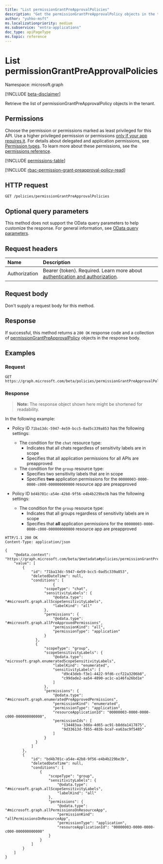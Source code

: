 ```yaml
---
title: "List permissionGrantPreApprovalPolicies"
description: "Get the permissionGrantPreApprovalPolicy objects in the tenant."
author: "yuhko-msft"
ms.localizationpriority: medium
ms.subservice: "entra-applications"
doc_type: apiPageType
ms.topic: reference
---
```


# List permissionGrantPreApprovalPolicies
Namespace: microsoft.graph

[!INCLUDE [beta-disclaimer](../../includes/beta-disclaimer.md)]

Retrieve the list of permissionGrantPreApprovalPolicy objects in the tenant.

## Permissions
Choose the permission or permissions marked as least privileged for this API. Use a higher privileged permission or permissions [only if your app requires it](/graph/permissions-overview#best-practices-for-using-microsoft-graph-permissions). For details about delegated and application permissions, see [Permission types](/graph/permissions-overview#permission-types). To learn more about these permissions, see the [permissions reference](/graph/permissions-reference).

<!-- { "blockType": "permissions", "name": "policyroot_list_permissiongrantpreapprovalpolicies" } -->
[!INCLUDE [permissions-table](../includes/permissions/policyroot-list-permissiongrantpreapprovalpolicies-permissions.md)]

[!INCLUDE [rbac-permission-grant-preapproval-policy-read](../includes/rbac-for-apis/rbac-permission-grant-preapproval-policy-read.md)]

## HTTP request

<!-- {
  "blockType": "ignored"
}
-->
``` http
GET /policies/permissionGrantPreApprovalPolicies
```

## Optional query parameters
This method does not support the OData query parameters to help customize the response. For general information, see [OData query parameters](/graph/query-parameters).

## Request headers
|Name|Description|
|:---|:---|
|Authorization|Bearer {token}. Required. Learn more about [authentication and authorization](/graph/auth/auth-concepts).|

## Request body
Don't supply a request body for this method.

## Response

If successful, this method returns a `200 OK` response code and a collection of [permissionGrantPreApprovalPolicy](../resources/permissiongrantpreapprovalpolicy.md) objects in the response body.

## Examples

### Request
<!-- {
  "blockType": "request",
  "name": "list_permissiongrantpreapprovalpolicy"
}
-->
``` http
GET https://graph.microsoft.com/beta/policies/permissionGrantPreApprovalPolicies
```


### Response
>**Note:** The response object shown here might be shortened for readability.

In the following example:

- Policy ID `71ba13dc-5947-4e59-bcc5-0ad5c339a853` has the following settings:
  - The condition for the `chat` resource type:
    - Indicates that all chats regardless of sensitivity labels are in scope
    - Specifies that all application permissions for all APIs are preapproved
  - The condition for the `group` resource type:
    - Specifies two sensitivity labels that are in scope
    - Specifies **two** application permissions for the `00000003-0000-0000-c000-000000000000` resource app are preapproved

- Policy ID `bd4b701c-a54e-42b8-9f56-e4b4b229be3b` has the following settings:
  - The condition for the `group` resource type:
    - Indicates that all groups regardless of sensitivity labels are in scope
    - Specifies that **all** application permissions for the `00000003-0000-0000-c000-000000000000` resource app are preapproved

<!-- {
  "blockType": "response",
  "truncated": true,
  "@odata.type": "Collection(microsoft.graph.permissionGrantPreApprovalPolicy)"
}
-->

``` http
HTTP/1.1 200 OK
Content-Type: application/json

{
    "@odata.context": "https://graph.microsoft.com/beta/$metadata#policies/permissionGrantPreApprovalPolicies",
    "value": [
        {
            "id": "71ba13dc-5947-4e59-bcc5-0ad5c339a853",
            "deletedDateTime": null,
            "conditions": [
                      {
                  "scopeType": "chat",
                  "sensitivityLabels": {
                      "@odata.type": "#microsoft.graph.allScopeSensitivityLabels",
                      "labelKind": "all"
                  },
                  "permissions": {
                      "@odata.type": "#microsoft.graph.allPreApprovedPermissions",
                      "permissionKind": "all",
                      "permissionType": "application"
                  }
              },
              {
                  "scopeType": "group",
                  "scopeSensitivityLabels": {
                      "@odata.type": "microsoft.graph.enumeratedScopeSensitivityLabels",
                      "labelKind": "enumerated",
                      "sensitivityLabels": [
                          "d9c43deb-f3e1-4422-9fd6-ccf22a3206b8",
                          "c99dade2-aa54-4890-ac1c-a146fa26bd1e"
                      ]
                  },
                  "permissions": {
                      "@odata.type": "#microsoft.graph.enumeratedPreApprovedPermissions",
                      "permissionKind": "enumerated",
                      "permissionType": "application",
                      "resourceApplicationId": "00000003-0000-0000-c000-000000000000",
                      "permissionIds": [
                          "134483aa-3dda-4d65-ac91-b8dda1417875",
                          "9d33613d-f855-483b-bca7-ea63ac9f5485"
                      ]
                  }
              }
            ]
        },
        {
            "id": "bd4b701c-a54e-42b8-9f56-e4b4b229be3b",
            "deletedDateTime": null,
            "conditions": [
                {
                    "scopeType": "group",
                    "sensitivityLabels": {
                        "@odata.type": "#microsoft.graph.allScopeSensitivityLabels",
                        "labelKind": "all"
                    },
                    "permissions": {
                        "@odata.type": "#microsoft.graph.allPermissionsOnResourceApp",
                        "permissionKind": "allPermissionsOnResourceApp",
                        "permissionType": "application",
                        "resourceApplicationId": "00000003-0000-0000-c000-000000000000"
                    }
                }
            ]
        }
    ]
}
```
